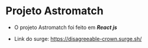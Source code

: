 # Projeto Astromatch

* O projeto Astromatch foi feito em _**React js**_

* Link do surge: <https://disagreeable-crown.surge.sh/>